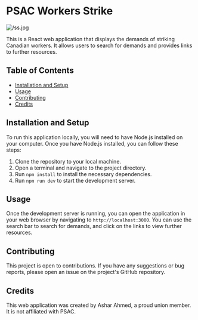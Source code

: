 # PSAC Workers Strike

![/ss.jpg]()

This is a React web application that displays the demands of striking Canadian workers. It allows users to search for demands and provides links to further resources.

## Table of Contents

- [Installation and Setup](#installation-and-setup)
- [Usage](#usage)
- [Contributing](#contributing)
- [Credits](#credits)


## Installation and Setup

To run this application locally, you will need to have Node.js installed on your computer. Once you have Node.js installed, you can follow these steps:

1. Clone the repository to your local machine.
2. Open a terminal and navigate to the project directory.
3. Run `npm install` to install the necessary dependencies.
4. Run `npm run dev` to start the development server.

## Usage

Once the development server is running, you can open the application in your web browser by navigating to `http://localhost:3000`. You can use the search bar to search for demands, and click on the links to view further resources.

## Contributing

This project is open to contributions. If you have any suggestions or bug reports, please open an issue on the project's GitHub repository.

## Credits

This web application was created by Ashar Ahmed, a proud union member. It is not affiliated with PSAC.
